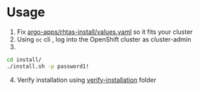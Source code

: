 # Usage

1) Fix [argo-apps/rhtas-install/values.yaml](argo-apps/rhtas-install/values.yaml]) so it fits your cluster
2) Using `oc` cli , log into the OpenShift cluster as cluster-admin
3) 

```bash
cd install/
./install.sh -p password1!
```

4) Verify installation using [verify-installation](verify-installation/README.md) folder